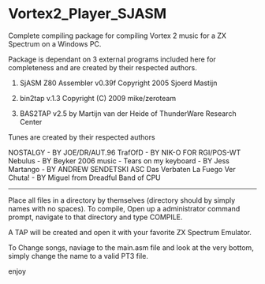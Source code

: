# Vortex2_Player_SJASM

Complete compiling package for compiling Vortex 2 music for a ZX Spectrum on a Windows PC.

Package is dependant on 3 external programs included here for completeness and are
created by their respected authors.

1) SjASM Z80 Assembler v0.39f
Copyright 2005 Sjoerd Mastijn

2) bin2tap v.1.3
Copyright (C) 2009 mike/zeroteam

3) BAS2TAP v2.5 
by Martijn van der Heide of ThunderWare Research Center

Tunes are created by their respected authors

NOSTALGY - BY JOE/DR/AUT.96
TrafOfD - BY NIK-O FOR RGI/POS-WT
Nebulus - BY Beyker 2006
music - Tears on my keyboard - BY Jess
Martango - BY ANDREW SENDETSKI ASC
Das Verbaten La Fuego Ver Chuta! - BY Miguel from Dreadful Band of CPU


----------
Place all files in a directory by themselves (directory should by simply names with no spaces).
To compile, Open up a administrator command prompt, navigate to that directory and type COMPILE.

A TAP will be created and open it with your favorite ZX Spectrum Emulator.

To Change songs, naviage to the main.asm file and look at the very bottom, simply change the name to a valid PT3 file.

enjoy
